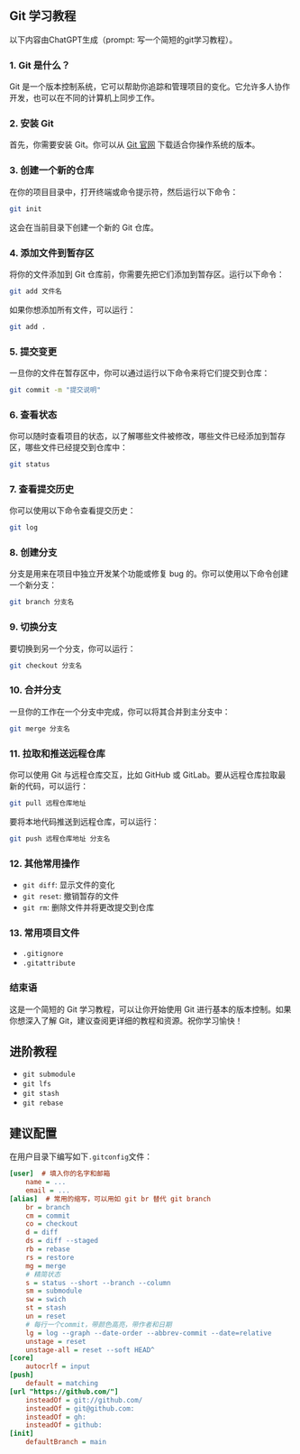 ## Git 学习教程

以下内容由ChatGPT生成（prompt: 写一个简短的git学习教程）。

### 1. Git 是什么？

Git 是一个版本控制系统，它可以帮助你追踪和管理项目的变化。它允许多人协作开发，也可以在不同的计算机上同步工作。

### 2. 安装 Git

首先，你需要安装 Git。你可以从 [Git 官网](https://git-scm.com/downloads) 下载适合你操作系统的版本。

### 3. 创建一个新的仓库

在你的项目目录中，打开终端或命令提示符，然后运行以下命令：

```bash
git init
```

这会在当前目录下创建一个新的 Git 仓库。

### 4. 添加文件到暂存区

将你的文件添加到 Git 仓库前，你需要先把它们添加到暂存区。运行以下命令：

```bash
git add 文件名
```

如果你想添加所有文件，可以运行：

```bash
git add .
```

### 5. 提交变更

一旦你的文件在暂存区中，你可以通过运行以下命令来将它们提交到仓库：

```bash
git commit -m "提交说明"
```

### 6. 查看状态

你可以随时查看项目的状态，以了解哪些文件被修改，哪些文件已经添加到暂存区，哪些文件已经提交到仓库中：

```bash
git status
```

### 7. 查看提交历史

你可以使用以下命令查看提交历史：

```bash
git log
```

### 8. 创建分支

分支是用来在项目中独立开发某个功能或修复 bug 的。你可以使用以下命令创建一个新分支：

```bash
git branch 分支名
```

### 9. 切换分支

要切换到另一个分支，你可以运行：

```bash
git checkout 分支名
```

### 10. 合并分支

一旦你的工作在一个分支中完成，你可以将其合并到主分支中：

```bash
git merge 分支名
```

### 11. 拉取和推送远程仓库

你可以使用 Git 与远程仓库交互，比如 GitHub 或 GitLab。要从远程仓库拉取最新的代码，可以运行：

```bash
git pull 远程仓库地址
```

要将本地代码推送到远程仓库，可以运行：

```bash
git push 远程仓库地址 分支名
```

### 12. 其他常用操作

- `git diff`: 显示文件的变化
- `git reset`: 撤销暂存的文件
- `git rm`: 删除文件并将更改提交到仓库


### 13. 常用项目文件

- `.gitignore`
- `.gitattribute`


### 结束语

这是一个简短的 Git 学习教程，可以让你开始使用 Git 进行基本的版本控制。如果你想深入了解 Git，建议查阅更详细的教程和资源。祝你学习愉快！


## 进阶教程

- `git submodule`
- `git lfs`
- `git stash`
- `git rebase`


## 建议配置

在用户目录下编写如下`.gitconfig`文件：
```ini
[user]  # 填入你的名字和邮箱
    name = ...
    email = ...
[alias]  # 常用的缩写，可以用如 git br 替代 git branch
    br = branch
    cm = commit
    co = checkout
    d = diff
    ds = diff --staged
    rb = rebase
    rs = restore
    mg = merge
    # 精简状态
    s = status --short --branch --column
    sm = submodule
    sw = swich
    st = stash
    un = reset
    # 每行一个commit，带颜色高亮，带作者和日期
    lg = log --graph --date-order --abbrev-commit --date=relative
    unstage = reset
    unstage-all = reset --soft HEAD^
[core]
    autocrlf = input
[push]
    default = matching
[url "https://github.com/"]
    insteadOf = git://github.com/
    insteadOf = git@github.com:
    insteadOf = gh:
    insteadOf = github:
[init]
    defaultBranch = main
```
